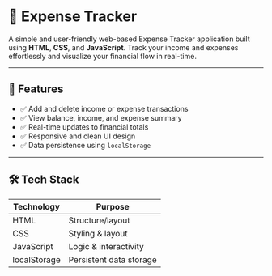 # 💸 Expense Tracker

A simple and user-friendly web-based Expense Tracker application built using **HTML**, **CSS**, and **JavaScript**. Track your income and expenses effortlessly and visualize your financial flow in real-time.

---

## 🚀 Features

- ✅ Add and delete income or expense transactions
- ✅ View balance, income, and expense summary
- ✅ Real-time updates to financial totals
- ✅ Responsive and clean UI design
- ✅ Data persistence using `localStorage`

---

## 🛠️ Tech Stack

| Technology | Purpose            |
|------------|--------------------|
| HTML       | Structure/layout   |
| CSS        | Styling & layout   |
| JavaScript | Logic & interactivity |
| localStorage | Persistent data storage |
